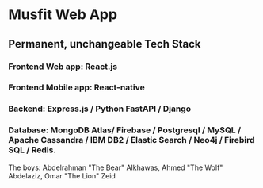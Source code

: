 # Musfit Web App

## Permanent, unchangeable Tech Stack

### Frontend Web app: React.js

### Frontend Mobile app: React-native

### Backend: Express.js / Python FastAPI / Django 

### Database:  MongoDB Atlas/ Firebase / Postgresql / MySQL / Apache Cassandra / IBM DB2 / Elastic Search / Neo4j / Firebird SQL / Redis.

The boys: Abdelrahman "The Bear" Alkhawas, Ahmed "The Wolf" Abdelaziz, Omar "The Lion" Zeid
